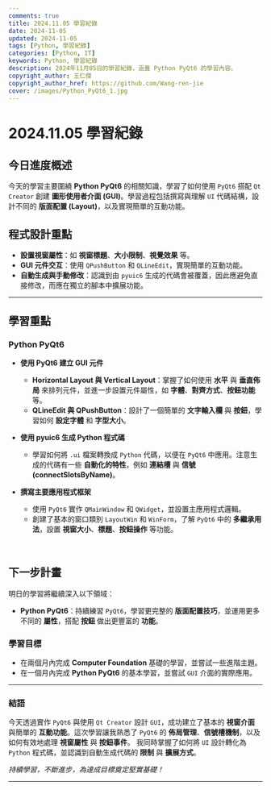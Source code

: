 ```yaml
---
comments: true
title: 2024.11.05 學習紀錄
date: 2024-11-05
updated: 2024-11-05
tags: [Python, 學習紀錄]
categories: [Python, IT]
keywords: Python, 學習紀錄
description: 2024年11月05日的學習紀錄，涵蓋 Python PyQt6 的學習內容。
copyright_author: 王仁傑
copyright_author_href: https://github.com/Wang-ren-jie
cover: /images/Python_PyQt6_1.jpg
---
```


# 2024.11.05 學習紀錄

## 今日進度概述

今天的學習主要圍繞 **Python PyQt6** 的相關知識，學習了如何使用 `PyQt6` 搭配 `Qt Creator` 創建 **圖形使用者介面 (GUI\)**。學習過程包括撰寫與理解 `UI` 代碼結構，設計不同的 **版面配置 (Layout\)**，以及實現簡單的互動功能。

## 程式設計重點
- **設置視窗屬性**：如 **視窗標題**、**大小限制**、**視覺效果** 等。
- **GUI 元件交互**：使用 `QPushButton` 和 `QLineEdit`，實現簡單的互動功能。
- **自動生成與手動修改**：認識到由 `pyuic6` 生成的代碼會被覆蓋，因此應避免直接修改，而應在獨立的腳本中擴展功能。

---

## 學習重點

### Python PyQt6

- **使用 PyQt6 建立 GUI 元件**
    - **Horizontal Layout 與 Vertical Layout**：掌握了如何使用 **水平** 與 **垂直佈局** 來排列元件，並進一步設置元件屬性，如 **字體**、**對齊方式**、**按鈕功能** 等。
    - **QLineEdit 與 QPushButton**：設計了一個簡單的 **文字輸入欄** 與 **按鈕**，學習如何 **設定字體** 和 **字型大小**。

- **使用 pyuic6 生成 Python 程式碼**
    - 學習如何將 `.ui` 檔案轉換成 `Python` 代碼，以便在 `PyQt6` 中應用。注意生成的代碼有一些 **自動化的特性**，例如 **連結槽** 與 **信號 (connectSlotsByName\)**。

- **撰寫主要應用程式框架**
    - 使用 `PyQt6` 實作 `QMainWindow` 和 `QWidget`，並設置主應用程式邏輯。
    - 創建了基本的窗口類別 `LayoutWin` 和 `WinForm`，了解 `PyQt6` 中的 **多繼承用法**，設置 **視窗大小**、**標題**、**按鈕操作** 等功能。


</br>


## 下一步計畫

明日的學習將繼續深入以下領域：

- **Python PyQt6**：持續練習 `PyQt6`，學習更完整的 **版面配置技巧**，並運用更多不同的 **屬性**，搭配 **按鈕** 做出更豐富的 **功能**。

### 學習目標

- 在兩個月內完成 **Computer Foundation** 基礎的學習，並嘗試一些進階主題。
- 在一個月內完成 **Python PyQt6** 的基本學習，並嘗試 `GUI` 介面的實際應用。

---

### 結語

今天透過實作 `PyQt6` 與使用 `Qt Creator` 設計 `GUI`，成功建立了基本的 **視窗介面** 與簡單的 **互動功能**。這次學習讓我熟悉了 `PyQt6` 的 **佈局管理**、**信號槽機制**，以及如何有效地處理 **視窗屬性** 與 **按鈕事件**。
我同時掌握了如何將 `UI` 設計轉化為 `Python` 程式碼，並認識到自動生成代碼的 **限制** 與 **擴展方式**。


_持續學習，不斷進步，為達成目標奠定堅實基礎！_

---
